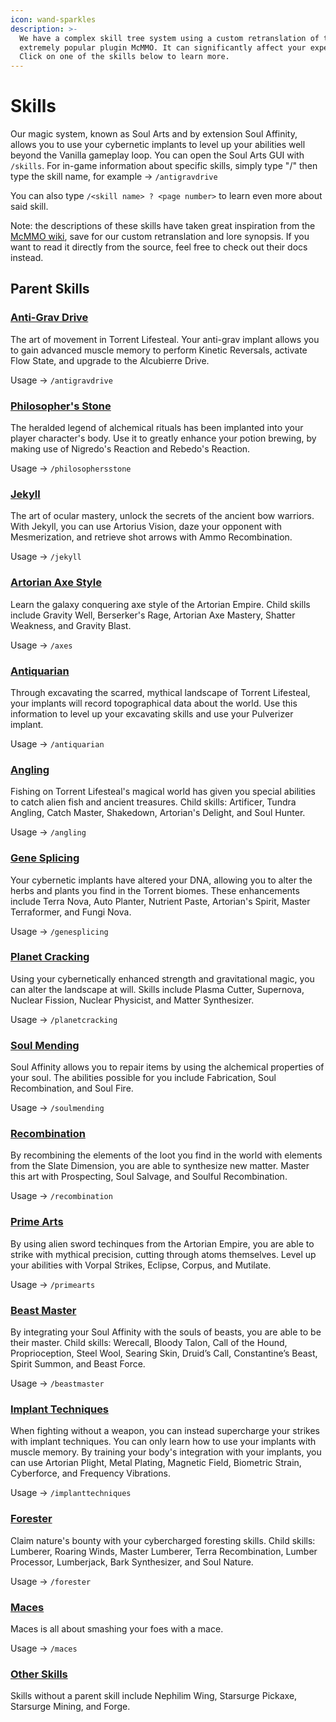 ```yaml
---
icon: wand-sparkles
description: >-
  We have a complex skill tree system using a custom retranslation of the
  extremely popular plugin McMMO. It can significantly affect your experience.
  Click on one of the skills below to learn more.
---
```


# Skills

Our magic system, known as Soul Arts and by extension Soul Affinity, allows you to use your cybernetic implants to level up your abilities well beyond the Vanilla gameplay loop. You can open the Soul Arts GUI with `/skills`. For in-game information about specific skills, simply type "/" then type the skill name, for example -> `/antigravdrive`&#x20;

You can also type `/<skill name> ? <page number>` to learn even more about said skill.

Note: the descriptions of these skills have taken great inspiration from the [McMMO wiki](https://wiki.mcmmo.org), save for our custom retranslation and lore synopsis. If you want to read it directly from the source, feel free to check out their docs instead.

## Parent Skills

### [Anti-Grav Drive](anti-grav-drive.md)

The art of movement in Torrent Lifesteal. Your anti-grav implant allows you to gain advanced muscle memory to perform Kinetic Reversals, activate Flow State, and upgrade to the Alcubierre Drive.

Usage -> `/antigravdrive`

### [Philosopher's Stone](philosophers-stone.md)

The heralded legend of alchemical rituals has been implanted into your player character's body. Use it to greatly enhance your potion brewing, by making use of Nigredo's Reaction and Rebedo's Reaction.

Usage -> `/philosophersstone`

### [Jekyll](jekyll.md)

The art of ocular mastery, unlock the secrets of the ancient bow warriors. With Jekyll, you can use Artorius Vision, daze your opponent with Mesmerization, and retrieve shot arrows with Ammo Recombination.

Usage -> `/jekyll`

### [Artorian Axe Style](artorian-axe-style.md)

Learn the galaxy conquering axe style of the Artorian Empire. Child skills include Gravity Well, Berserker's Rage, Artorian Axe Mastery, Shatter Weakness, and Gravity Blast.

Usage -> `/axes`

### [Antiquarian](antiquarian.md)

Through excavating the scarred, mythical landscape of Torrent Lifesteal, your implants will record topographical data about the world. Use this information to level up your excavating skills and use your Pulverizer implant.

Usage -> `/antiquarian`

### [Angling](angling.md)

Fishing on Torrent Lifesteal's magical world has given you special abilities to catch alien fish and ancient treasures. Child skills: Artificer, Tundra Angling, Catch Master, Shakedown, Artorian's Delight, and Soul Hunter.

Usage -> `/angling`

### [Gene Splicing](gene-splicing.md)

Your cybernetic implants have altered your DNA, allowing you to alter the herbs and plants you find in the Torrent biomes. These enhancements include Terra Nova, Auto Planter, Nutrient Paste, Artorian's Spirit, Master Terraformer, and Fungi Nova.

Usage -> `/genesplicing`

### [Planet Cracking](planet-cracking.md)

Using your cybernetically enhanced strength and gravitational magic, you can alter the landscape at will. Skills include Plasma Cutter, Supernova, Nuclear Fission, Nuclear Physicist, and Matter Synthesizer.

Usage -> `/planetcracking`

### [Soul Mending](soul-mending.md)

Soul Affinity allows you to repair items by using the alchemical properties of your soul. The abilities possible for you include Fabrication, Soul Recombination, and Soul Fire.

Usage -> `/soulmending`

### [Recombination](recombination.md)

By recombining the elements of the loot you find in the world with elements from the Slate Dimension, you are able to synthesize new matter. Master this art with Prospecting, Soul Salvage, and Soulful Recombination.

Usage -> `/recombination`

### [Prime Arts](prime-arts.md)

By using alien sword techinques from the Artorian Empire, you are able to strike with mythical precision, cutting through atoms themselves. Level up your abilities with Vorpal Strikes, Eclipse, Corpus, and Mutilate.

Usage -> `/primearts`

### [Beast Master](beast-master.md)

By integrating your Soul Affinity with the souls of beasts, you are able to be their master. Child skills: Werecall, Bloody Talon, Call of the Hound, Proprioception, Steel Wool, Searing Skin, Druid’s Call, Constantine’s Beast, Spirit Summon, and Beast Force.

Usage -> `/beastmaster`

### [Implant Techniques](implant-techniques.md)

When fighting without a weapon, you can instead supercharge your strikes with implant techniques. You can only learn how to use your implants with muscle memory. By training your body's integration with your implants, you can use Artorian Plight, Metal Plating, Magnetic Field, Biometric Strain, Cyberforce, and Frequency Vibrations.

Usage -> `/implanttechniques`

### [Forester](forester.md)

Claim nature's bounty with your cybercharged foresting skills. Child skills: Lumberer, Roaring Winds, Master Lumberer, Terra Recombination, Lumber Processor, Lumberjack, Bark Synthesizer, and Soul Nature.

Usage -> `/forester`

### [Maces](maces.md)

Maces is all about smashing your foes with a mace.

Usage -> `/maces`

### [Other Skills](other-skills.md)

Skills without a parent skill include Nephilim Wing, Starsurge Pickaxe, Starsurge Mining, and Forge.
